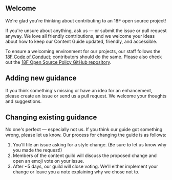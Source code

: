 ## Welcome
We're glad you're thinking about contributing to an 18F open source project! 

If you're unsure about anything, ask us — or submit the issue or pull request anyway. We love all friendly contributions, 
and we welcome your ideas about how to keep our Content Guide updated, friendly, and accessible.

To ensure a welcoming environment for our projects, our staff follows the [18F Code of Conduct](https://github.com/18F/code-of-conduct/blob/master/code-of-conduct.md); 
contributors should do the same. Please also check out the [18F Open Source Policy GitHub repository](https://github.com/18f/open-source-policy). 

## Adding new guidance
If you think something's missing or have an idea for an enhancement, please create an 
issue or send us a pull request. We welcome your thoughts and suggestions.

## Changing existing guidance
No one's perfect — especially not us. If you think our guide got something wrong, please let us know. 
Our process for changing the guide is as follows:

1. You'll file an issue asking for a style change. (Be sure to let us know why you made the request!)
1. Members of the content guild will discuss the proposed change and open an emoji vote on your issue. 
1. After ~5 days, our guild will close voting. We'll either implement your change or leave you a note explaining why we chose not to.
